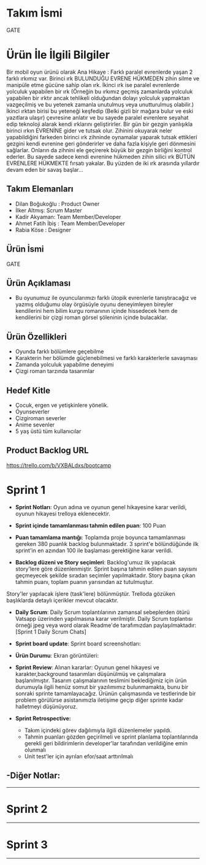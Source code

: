 # **Takım İsmi**

GATE

# Ürün İle İlgili Bilgiler
Bir mobil oyun ürünü olarak Ana Hikaye :
Farklı paralel evrenlerde yaşan 2 farklı ırkımız var. Birinci ırk BULUNDUĞU EVRENE HÜKMEDEN zihin silme ve manipüle etme gücüne sahip olan ırk. 
İkinci ırk ise paralel evrenlerde yolculuk yapabilen bir ırk (Örneğin bu ırkımız geçmiş zamanlarda yolculuk yapabilen bir ırktır ancak tehlikeli olduğundan dolayı yolculuk yapmaktan vazgeçilmiş ve bu yetenek zamanla unutulmuş veya unutturulmuş olabilir.)
İkinci ırktan birisi bu yeteneği keşfedip (Belki gizli bir mağara bulur ve eski yazıtlara ulaşır) çevresine anlatır ve bu sayede paralel evrenlere seyahat edip teknoloji alarak kendi ırklarını geliştirirler.
Bir gün bir gezgin yanlışıkla birinci ırkın EVRENİNE gider ve tutsak olur. Zihinini okuyarak neler yapabildiğini farkeden birinci ırk zihninde oynamalar yaparak tutsak ettikleri gezgini kendi evrenine geri gönderirler ve daha fazla kişiyle geri dönmesini sağlarlar. Onların da zihnini ele geçirerek büyük bir gezgin birliğini kontrol ederler. Bu sayede sadece kendi evrenine hükmeden zihin silici ırk BÜTÜN EVRENLERE HÜKMEKTE fırsatı yakalar. Bu yüzden de iki ırk arasında yıllardır devam eden bir savaş başlar...


## Takım Elemanları

- Dilan Boğukoğlu : Product Owner 
- İlker Altmış: Scrum Master
- Kadir Akyaman: Team Member/Developer
- Ahmet Fatih İbiş : Team Member/Developer
- Rabia Köse : Designer

## Ürün İsmi

GATE

## Ürün Açıklaması

- Bu oyunumuz ile oyuncularımızı farklı ütopik evrenlerle tanıştıracağız ve yazmış olduğumu olay örgüsüyle oyunu deneyimleyen bireyler kendilerini hem bilim kurgu romanının içinde hissedecek hem de kendilerini bir çizgi roman görsel şöleninin içinde bulacaklar.

## Ürün Özellikleri

- Oyunda farklı bölümlere geçebilme
- Karakterin her bölümde güçlenebilmesi ve farklı karakterlerle savaşması
- Zamanda yolculuk yapabilme deneyimi
- Çizgi roman tarzında tasarımlar

## Hedef Kitle

- Çocuk, ergen ve yetişkinlere yönelik.
- Oyunseverler
- Çizgiroman severler
- Anime sevenler
- 5 yaş üstü tüm kullanıcılar

## Product Backlog URL

https://trello.com/b/VXBALdxs/bootcamp

# Sprint 1

- **Sprint Notları**: Oyun adına ve oyunun genel hikayesine karar verildi, oyunun hikayesi trelloya eklenecektir.

- **Sprint içinde tamamlanması tahmin edilen puan**: 100 Puan

- **Puan tamamlama mantığı**: Toplamda proje boyunca tamamlanması gereken 380 puanlık backlog bulunmaktadır. 3 sprint'e bölündüğünde ilk sprint'in en azından 100 ile başlaması gerektiğine karar verildi.

- **Backlog düzeni ve Story seçimleri**: Backlog'umuz ilk yapılacak story'lere göre düzenlenmiştir. Sprint başına tahmin edilen puan sayısını geçmeyecek şekilde sıradan seçimler yapılmaktadır. Story başına çıkan tahmin puanı, toplam puanın yarısından az tutulmuştur. 

Story'ler yapılacak işlere (task'lere) bölünmüştür. Trelloda gözüken başlıklarda detaylı içerikler mevcut olacaktır.

- **Daily Scrum**: Daily Scrum toplantılarının zamansal sebeplerden ötürü Vatsapp üzerinden yapılmasına karar verilmiştir. Daily Scrum toplantısı örneği jpeg veya word olarak Readme'de tarafımızdan paylaşılmaktadır: [Sprint 1 Daily Scrum Chats]

- **Sprint board update**: Sprint board screenshotları: 


- **Ürün Durumu**: Ekran görüntüleri:
  

- **Sprint Review**: 
Alınan kararlar: Oyunun genel hikayesi ve karakter,background tasarımları düşünülmüş ve çalışmalara başlanılmıştır. Tasarım çalışmalarının teslimini beklediğimiz için ürün durumuyla ilgili henüz somut bir yazılımımız bulunmamakta, bunu bir sonraki sprinte tamamlayacağız. Ürünün çalışmasında ve testlerinde bir problem görülürse asistanımızla iletişime geçip diğer sprinte kadar halletmeyi düşünüyoruz. 

- **Sprint Retrospective:**
  - Takım içindeki görev dağılımıyla ilgili düzenlemeler yapıldı.
  - Tahmin puanları gözden geçirilmeli ve sprint planlama toplantılarında gerekli geri bildirimlerin developer'lar tarafından verildiğine emin olunmalı
  - Unit test'ler için ayrılan efor/saat arttırılmalı 

-**Diğer Notlar**:
- 

---

# Sprint 2


---

# Sprint 3

---
